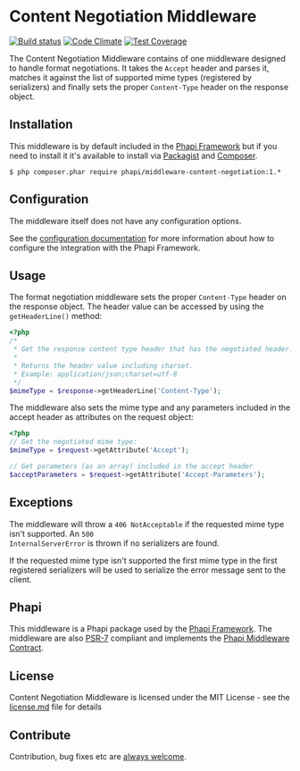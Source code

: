 # Content Negotiation Middleware

[![Build status](https://img.shields.io/travis/phapi/middleware-content-negotiation.svg?style=flat-square)](https://travis-ci.org/phapi/middleware-content-negotiation)
[![Code Climate](https://img.shields.io/codeclimate/github/phapi/middleware-content-negotiation.svg?style=flat-square)](https://codeclimate.com/github/phapi/middleware-content-negotiation)
[![Test Coverage](https://img.shields.io/codeclimate/coverage/github/phapi/middleware-content-negotiation.svg?style=flat-square)](https://codeclimate.com/github/phapi/middleware-content-negotiation/coverage)

The Content Negotiation Middleware contains of one middleware designed to handle format negotiations. It takes the <code>Accept</code> header and parses it, matches it against the list of supported mime types (registered by serializers) and finally sets the proper <code>Content-Type</code> header on the response object.

## Installation
This middleware is by default included in the [Phapi Framework](https://github.com/phapi/phapi-framework) but if you need to install it it's available to install via [Packagist](https://packagist.org) and [Composer](https://getcomposer.org).

```shell
$ php composer.phar require phapi/middleware-content-negotiation:1.*
```

## Configuration
The middleware itself does not have any configuration options.

See the [configuration documentation](http://phapi.github.io/docs/started/configuration/) for more information about how to configure the integration with the Phapi Framework.

## Usage
The format negotiation middleware sets the proper <code>Content-Type</code> header on the response object. The header value can be accessed by using the <code>getHeaderLine()</code> method:

```php
<?php
/*
 * Get the response content type header that has the negotiated header.
 *
 * Returns the header value including charset.
 * Example: application/json;charset=utf-8
 */
$mimeType = $response->getHeaderLine('Content-Type');
```

The middleware also sets the mime type and any parameters included in the accept header as attributes on the request object:


```php
<?php
// Get the negotiated mime type:
$mimeType = $request->getAttribute('Accept');

// Get parameters (as an array) included in the accept header
$acceptParameters = $request->getAttribute('Accept-Parameters');
```

## Exceptions
The middleware will throw a <code>406 NotAcceptable</code> if the requested mime type isn't supported. An <code>500 InternalServerError</code> is thrown if no serializers are found.

If the requested mime type isn't supported the first mime type in the first registered serializers will be used to serialize the error message sent to the client.

## Phapi
This middleware is a Phapi package used by the [Phapi Framework](https://github.com/phapi/phapi-framework). The middleware are also [PSR-7](https://github.com/php-fig/http-message) compliant and implements the [Phapi Middleware Contract](https://github.com/phapi/contract).

## License
Content Negotiation Middleware is licensed under the MIT License - see the [license.md](https://github.com/phapi/middleware-content-negotiation/blob/master/license.md) file for details

## Contribute
Contribution, bug fixes etc are [always welcome](https://github.com/phapi/middleware-content-negotiation/issues/new).
